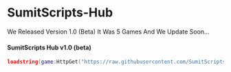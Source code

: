 # SumitScripts-Hub
We Released Version 1.0 (Beta)
It Was 5 Games And We Update Soon...

#### SumitScripts Hub v1.0 (beta)
```lua
loadstring(game:HttpGet("https://raw.githubusercontent.com/SumitScripts/SumitScripts-Hub/main/UpdateLoader"))()
```
